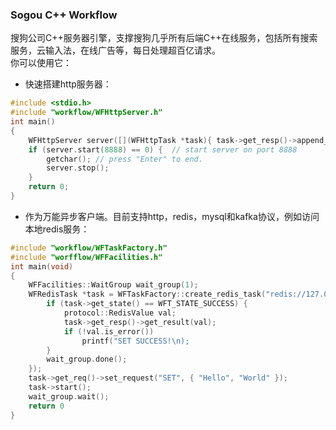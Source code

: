 ### Sogou C++ Workflow  
搜狗公司C++服务器引擎，支撑搜狗几乎所有后端C++在线服务，包括所有搜索服务，云输入法，在线广告等，每日处理超百亿请求。  
你可以使用它：
* 快速搭建http服务器：
~~~cpp
#include <stdio.h>
#include "workflow/WFHttpServer.h"
int main()
{
    WFHttpServer server([](WFHttpTask *task){ task->get_resp()->append_output_body("<html>Hello World!</html>"); });
    if (server.start(8888) == 0) {  // start server on port 8888
        getchar(); // press "Enter" to end.
        server.stop();
    }
    return 0;
}
~~~
* 作为万能异步客户端。目前支持http，redis，mysql和kafka协议，例如访问本地redis服务：
~~~cpp
#include "workflow/WFTaskFactory.h"
#include "worfflow/WFFacilities.h"
int main(void)
{
	WFFacilities::WaitGroup wait_group(1);
    WFRedisTask *task = WFTaskFactory::create_redis_task("redis://127.0.0.1/", 0, [](WFRedisTask *task) {
        if (task->get_state() == WFT_STATE_SUCCESS) {
            protocol::RedisValue val;
            task->get_resp()->get_result(val);
            if (!val.is_error())
                printf("SET SUCCESS!\n);
        }
        wait_group.done();
    });
    task->get_req()->set_request("SET", { "Hello", "World" });
    task->start();
    wait_group.wait();
    return 0
}
~~~
